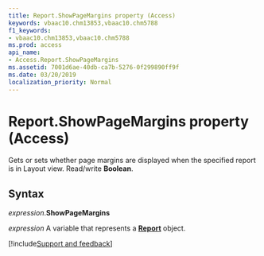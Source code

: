 ```yaml
---
title: Report.ShowPageMargins property (Access)
keywords: vbaac10.chm13853,vbaac10.chm5788
f1_keywords:
- vbaac10.chm13853,vbaac10.chm5788
ms.prod: access
api_name:
- Access.Report.ShowPageMargins
ms.assetid: 7001d6ae-40db-ca7b-5276-0f299890ff9f
ms.date: 03/20/2019
localization_priority: Normal
---
```



# Report.ShowPageMargins property (Access)

Gets or sets whether page margins are displayed when the specified report is in Layout view. Read/write **Boolean**.


## Syntax

_expression_.**ShowPageMargins**

_expression_ A variable that represents a **[Report](Access.Report.md)** object.




[!include[Support and feedback](~/includes/feedback-boilerplate.md)]